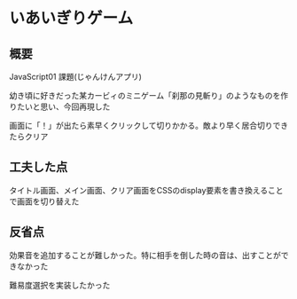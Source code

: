 # いあいぎりゲーム
## 概要

JavaScript01 課題(じゃんけんアプリ)
 
幼き頃に好きだった某カービィのミニゲーム「刹那の見斬り」のようなものを作りたいと思い、今回再現した

画面に「！」が出たら素早くクリックして切りかかる。敵より早く居合切りできたらクリア


## 工夫した点

タイトル画面、メイン画面、クリア画面をCSSのdisplay要素を書き換えることで画面を切り替えた


## 反省点

効果音を追加することが難しかった。特に相手を倒した時の音は、出すことができなかった

難易度選択を実装したかった
